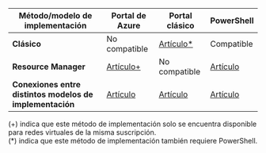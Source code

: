 | **Método/modelo de implementación** | **Portal de Azure** | **Portal clásico** | **PowerShell** |
| --- | --- | --- | --- |
| **Clásico** |No compatible |[Artículo*](../articles/vpn-gateway/virtual-networks-configure-vnet-to-vnet-connection.md) |Compatible |
| **Resource Manager** |[Artículo+](../articles/vpn-gateway/vpn-gateway-howto-vnet-vnet-resource-manager-portal.md) |No compatible |[Artículo](../articles/vpn-gateway/vpn-gateway-vnet-vnet-rm-ps.md) |
| **Conexiones entre distintos modelos de implementación** |[Artículo](../articles/vpn-gateway/vpn-gateway-connect-different-deployment-models-portal.md) |[Artículo](../articles/vpn-gateway/vpn-gateway-connect-different-deployment-models-portal.md) |[Artículo](../articles/vpn-gateway/vpn-gateway-connect-different-deployment-models-powershell.md) |

(+) indica que este método de implementación solo se encuentra disponible para redes virtuales de la misma suscripción.<br>
(*) indica que este método de implementación también requiere PowerShell.



<!--HONumber=Nov16_HO2-->



